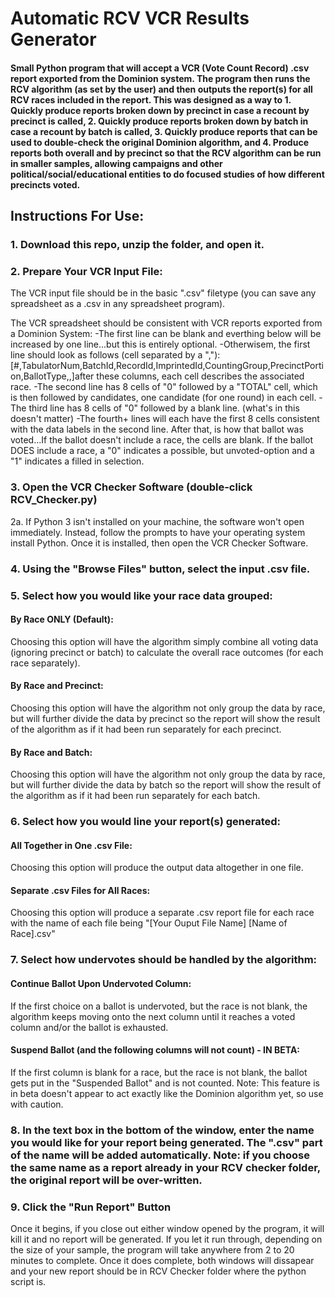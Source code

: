 # Automatic RCV VCR Results Generator
#### Small Python program that will accept a VCR (Vote Count Record) .csv report exported from the Dominion system. The program then runs the RCV algorithm (as set by the user) and then outputs the report(s) for all RCV races included in the report. This was designed as a way to 1. Quickly produce reports broken down by precinct in case a recount by precinct is called, 2. Quickly produce reports broken down by batch in case a recount by batch is called, 3. Quickly produce reports that can be used to double-check the original Dominion algorithm, and 4. Produce reports both overall and by precinct so that the RCV algorithm can be run in smaller samples, allowing campaigns and other political/social/educational entities to do focused studies of how different precincts voted. 

## Instructions For Use:
### 1. Download this repo, unzip the folder, and open it.

### 2. Prepare Your VCR Input File:
The VCR input file should be in the basic ".csv" filetype (you can save any spreadsheet as a .csv in any spreadsheet program).

The VCR spreadsheet should be consistent with VCR reports exported from a Dominion System:
-The first line can be blank and everthing below will be increased by one line...but this is entirely optional.
-Otherwisem, the first line should look as follows (cell separated by a ","):
[#,TabulatorNum,BatchId,RecordId,ImprintedId,CountingGroup,PrecinctPortion,BallotType,,]after these columns, each cell describes the associated race.
-The second line has 8 cells of "0" followed by a "TOTAL" cell, which is then followed by candidates, one candidate (for one round) in each cell. 
-The third line has 8 cells of "0" followed by a blank line. (what's in this doesn't matter)
-The fourth+ lines will each have the first 8 cells consistent with the data labels in the second line. After that, is how that ballot was voted...If the ballot doesn't include a race, the cells are blank. If the ballot DOES include a race, a "0" indicates a possible, but unvoted-option and a "1" indicates a filled in selection.

### 3. Open the VCR Checker Software (double-click RCV_Checker.py)
2a. If Python 3 isn't installed on your machine, the software won't open immediately. Instead, follow the prompts to have your operating system install Python. Once it is installed, then open the VCR Checker Software.

### 4. Using the "Browse Files" button, select the input .csv file.

### 5. Select how you would like your race data grouped:
#### By Race ONLY (Default):
Choosing this option will have the algorithm simply combine all voting data (ignoring precinct or batch) to calculate the overall race outcomes (for each race separately).
#### By Race and Precinct:
Choosing this option will have the algorithm not only group the data by race, but will further divide the data by precinct so the report will show the result of the algorithm as if it had been run separately for each precinct. 
#### By Race and Batch:
Choosing this option will have the algorithm not only group the data by race, but will further divide the data by batch so the report will show the result of the algorithm as if it had been run separately for each batch. 

### 6. Select how you would line your report(s) generated:
#### All Together in One .csv File:
Choosing this option will produce the output data altogether in one file.
#### Separate .csv Files for All Races:
Choosing this option will produce a separate .csv report file for each race with the name of each file being "[Your Ouput File Name] [Name of Race].csv"

### 7. Select how undervotes should be handled by the algorithm:
#### Continue Ballot Upon Undervoted Column:
If the first choice on a ballot is undervoted, but the race is not blank, the algorithm keeps moving onto the next column until it reaches a voted column and/or the ballot is exhausted.
#### Suspend Ballot (and the following columns will not count) - IN BETA:
If the first column is blank for a race, but the race is not blank, the ballot gets put in the "Suspended Ballot" and is not counted. Note: This feature is in beta doesn't appear to act exactly like the Dominion algorithm yet, so use with caution.

### 8. In the text box in the bottom of the window, enter the name you would like for your report being generated. The ".csv" part of the name will be added automatically. Note: if you choose the same name as a report already in your RCV checker folder, the original report will be over-written.

### 9. Click the "Run Report" Button
Once it begins, if you close out either window opened by the program, it will kill it and no report will be generated. If you let it run through, depending on the size of your sample, the program will take anywhere from 2 to 20 minutes to complete. Once it does complete, both windows will dissapear and your new report should be in RCV Checker folder where the python script is.
